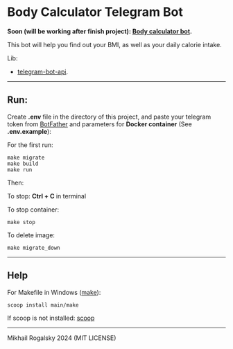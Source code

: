 # Body Calculator Telegram Bot

**Soon (will be working after finish project): <a href="https://t.me/body_calculator_bot">Body calculator bot</a>.**

This bot will help you find out your BMI, as well as your daily calorie intake.

Lib:
- <a href="https://github.com/go-telegram-bot-api/telegram-bot-api">telegram-bot-api</a>.

---

## Run:

Create **.env** file in the directory of this project, and paste your telegram token from <a href="http://t.me/BotFather">BotFather</a> and parameters for **Docker container** (See **.env.example**):


For the first run:

```console
make migrate
make build
make run
```

Then:

To stop: **Ctrl + C** in terminal

To stop container:
```console
make stop
```

To delete image:
```console
make migrate_down
```
---

## Help

For Makefile in Windows (<a href="https://www.gnu.org/software/make/#download">make</a>):
```
scoop install main/make
```

If scoop is not installed: <a href="https://scoop.sh/">scoop</a>

---
Mikhail Rogalsky 2024 (MIT LICENSE)
